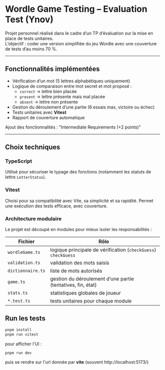 # Wordle Game Testing – Evaluation Test (Ynov)

Projet personnel réalisé dans le cadre d’un TP d’évaluation sur la mise en place de tests unitaires.  
L’objectif : coder une version simplifiée du jeu Wordle avec une couverture de tests d’au moins 70 %.

---

## Fonctionnalités implémentées

- Vérification d’un mot (5 lettres alphabétiques uniquement)
- Logique de comparaison entre mot secret et mot proposé :
  - `correct` → lettre bien placée
  - `present` → lettre présente mais mal placée
  - `absent` → lettre non présente
- Gestion du déroulement d’une partie (6 essais max, victoire ou échec)
- Tests unitaires avec **Vitest**
- Rapport de couverture automatique

Ajout des fonctionnalités : "Intermediate Requirements (+2 points)"

---

## Choix techniques

### TypeScript
Utilisé pour sécuriser le typage des fonctions (notamment les statuts de lettre `LetterStatus`).

### Vitest
Choisi pour sa compatibilité avec Vite, sa simplicité et sa rapidité. Permet une exécution des tests efficace, avec couverture.

### Architecture modulaire
Le projet est découpé en modules pour mieux isoler les responsabilités :

| Fichier              | Rôle                                                         |
|----------------------|--------------------------------------------------------------|
| `wordleGame.ts`      | logique principale de vérification (`checkGuess`) `checkGuess`                              |
| `validation.ts`      | validation des mots saisis                            |
| `dictionnaire.ts`    | liste de mots autorisés                                      |
| `game.ts`            | gestion du déroulement d’une partie (tentatives, fin, état)                 |
| `stats.ts`           | statistiques globales de joueur                              |
| `*.test.ts`          | tests unitaires pour chaque module                           |

## Run les tests
```bash
pnpm install
pnpm run vitest
```
pour afficher l'UI :
```bash
pnpm run dev
```
puis se rendre sur l'url donnée par **vite** (souvent http://localhost:5173/)
